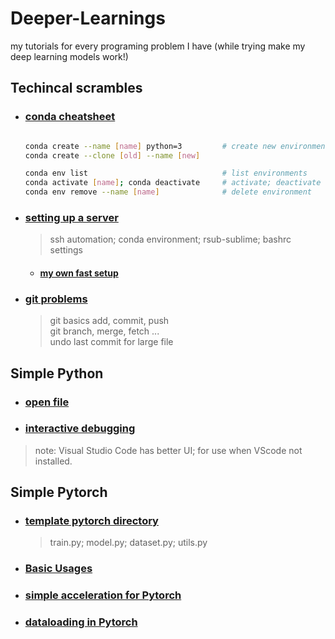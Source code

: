 # Deeper-Learnings
my tutorials for every programing problem I have (while trying make my deep learning models work!)

## Techincal scrambles
* ### [conda cheatsheet](otherstuffs/conda-cheatsheet.pdf)
    ```bash
    
    conda create --name [name] python=3         # create new environment
    conda create --clone [old] --name [new]
    
    conda env list                              # list environments
    conda activate [name]; conda deactivate     # activate; deactivate
    conda env remove --name [name]              # delete environment
    ```
* ### [setting up a server](technical-scrambles/setup.md)
    > ssh automation; conda environment; rsub-sublime; bashrc settings
    * #### [my own fast setup](technical-scrambles/mofastsetup.md)
<!-- * ### [wget google drive files (not folder)](technical-scrambles/wget_gdrive.md) -->

* ### [git problems](technical-scrambles/gitundo.md)
    > git basics add, commit, push  
    > git branch, merge, fetch ...  
    > undo last commit for large file  

    
## Simple Python
* ### [open file](python/openfile.md)
* ### [interactive debugging](interactive_debugging.py)
> note: Visual Studio Code has better UI; for use when VScode not installed.

## Simple Pytorch
* ### [template pytorch directory](simple-pytorch/goodwork)
    > train.py; model.py; dataset.py; utils.py
* ### [Basic Usages](simple-pytorch/basic.md)
* ### [simple acceleration for Pytorch](simple-pytorch/simple_acc.md)
* ### [dataloading in Pytorch](simple-pytorch/dataloader.md)
